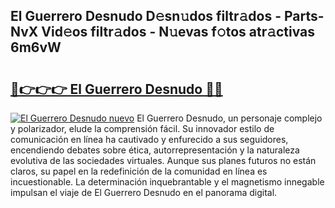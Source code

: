 ## El Guerrero Desnudo D𝚎sn𝚞dos filtr𝚊dos - Parts-NvX Vid𝚎os filtr𝚊dos - N𝚞evas f𝚘tos atr𝚊ctivas 6m6vW

# <h2><a href="http://mbag5g.tromn.icu/?c=El+Guerrero+Desnudo">🔗👉👉👉 El Guerrero Desnudo 🔗🔗</a></h2>

[![El Guerrero Desnudo nuevo](https://i.imgur.com/pEAQMta.gif)](http://mbag5g.tromn.icu/?c=El+Guerrero+Desnudo)
El Guerrero Desnudo, un personaje complejo y polarizador, elude la comprensión fácil. Su innovador estilo de comunicación en línea ha cautivado y enfurecido a sus seguidores, encendiendo debates sobre ética, autorrepresentación y la naturaleza evolutiva de las sociedades virtuales. Aunque sus planes futuros no están claros, su papel en la redefinición de la comunidad en línea es incuestionable. La determinación inquebrantable y el magnetismo innegable impulsan el viaje de El Guerrero Desnudo en el panorama digital.
